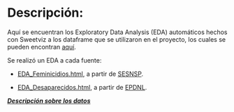 # Descripción:

Aquí se encuentran los Exploratory Data Analysis (EDA) automáticos hechos con Sweetviz a los dataframe que se utilizaron en el proyecto, los cuales se pueden encontran [aquí](https://github.com/melrepa/MCD_IngCaracteristicas/tree/main/Proyecto%202/Fuentes). 

Se realizó un EDA a cada fuente: 

* [EDA_Feminicidios.html](https://github.com/melrepa/MCD_IngCaracteristicas/blob/main/Proyecto%202/EDA_Aut/EDA_Feminicidios.html), a partir de [SESNSP](https://github.com/melrepa/MCD_IngCaracteristicas/blob/main/Proyecto%202/Fuentes/Femtidy.csv).

* [EDA_Desaparecidos.html](https://github.com/melrepa/MCD_IngCaracteristicas/blob/main/Proyecto%202/EDA_Aut/EDA_Desaparecidos.html), a partir de [EPDNL](https://github.com/melrepa/MCD_IngCaracteristicas/blob/main/Proyecto%202/Fuentes/Desaptidy.csv).


[***Descripción sobre los datos***](https://github.com/melrepa/MCD_IngCaracteristicas/blob/main/Proyecto%202/Fuentes/readme.md)

